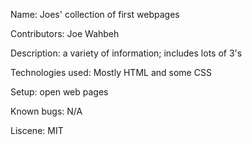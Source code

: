 Name: Joes' collection of first webpages

Contributors: Joe Wahbeh

Description: a variety of information; includes lots of 3's

Technologies used: Mostly HTML and some CSS

Setup: open web pages

Known bugs: N/A

Liscene: MIT
